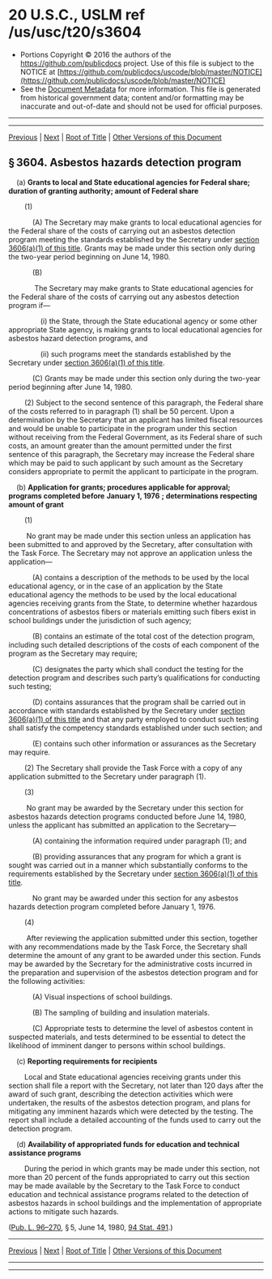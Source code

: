 ---
---

# 20 U.S.C., USLM ref /us/usc/t20/s3604

* Portions Copyright © 2016 the authors of the https://github.com/publicdocs project.
  Use of this file is subject to the NOTICE at [https://github.com/publicdocs/uscode/blob/master/NOTICE](https://github.com/publicdocs/uscode/blob/master/NOTICE)
* See the [Document Metadata](././../../../..//README.md) for more information.
  This file is generated from historical government data; content and/or formatting may be inaccurate and out-of-date and should not be used for official purposes.

----------
----------

[Previous](./../../../..//us/usc/t20/ch49/m__us_usc_t20_s3603.md) | [Next](./../../../..//us/usc/t20/ch49/m__us_usc_t20_s3605.md) | [Root of Title](./../../../../) | [Other Versions of this Document](https://publicdocs.github.io/go/links?ns=uslm&ref=%2Fus%2Fusc%2Ft20%2Fs3604)

## § 3604. Asbestos hazards detection program

    (a) __Grants to local and State educational agencies for Federal share; duration of granting authority; amount of Federal share__ 

        (1)

            (A) The Secretary may make grants to local educational agencies for the Federal share of the costs of carrying out an asbestos detection program meeting the standards established by the Secretary under [section 3606(a)(1) of this title][/us/usc/t20/s3606/a/1]. Grants may be made under this section only during the two-year period beginning on June 14, 1980.

            (B)

             The Secretary may make grants to State educational agencies for the Federal share of the costs of carrying out any asbestos detection program if—

                (i) the State, through the State educational agency or some other appropriate State agency, is making grants to local educational agencies for asbestos hazard detection programs, and

                (ii) such programs meet the standards established by the Secretary under [section 3606(a)(1) of this title][/us/usc/t20/s3606/a/1].

            (C) Grants may be made under this section only during the two-year period beginning after June 14, 1980.

        (2) Subject to the second sentence of this paragraph, the Federal share of the costs referred to in paragraph (1) shall be 50 percent. Upon a determination by the Secretary that an applicant has limited fiscal resources and would be unable to participate in the program under this section without receiving from the Federal Government, as its Federal share of such costs, an amount greater than the amount permitted under the first sentence of this paragraph, the Secretary may increase the Federal share which may be paid to such applicant by such amount as the Secretary considers appropriate to permit the applicant to participate in the program.

    (b) __Application for grants; procedures applicable for approval; programs completed before__  __January 1, 1976__  __; determinations respecting amount of grant__ 

        (1)

         No grant may be made under this section unless an application has been submitted to and approved by the Secretary, after consultation with the Task Force. The Secretary may not approve an application unless the application—

            (A) contains a description of the methods to be used by the local educational agency, or in the case of an application by the State educational agency the methods to be used by the local educational agencies receiving grants from the State, to determine whether hazardous concentrations of asbestos fibers or materials emitting such fibers exist in school buildings under the jurisdiction of such agency;

            (B) contains an estimate of the total cost of the detection program, including such detailed descriptions of the costs of each component of the program as the Secretary may require;

            (C) designates the party which shall conduct the testing for the detection program and describes such party’s qualifications for conducting such testing;

            (D) contains assurances that the program shall be carried out in accordance with standards established by the Secretary under [section 3606(a)(1) of this title][/us/usc/t20/s3606/a/1] and that any party employed to conduct such testing shall satisfy the competency standards established under such section; and

            (E) contains such other information or assurances as the Secretary may require.

        (2) The Secretary shall provide the Task Force with a copy of any application submitted to the Secretary under paragraph (1).

        (3)

         No grant may be awarded by the Secretary under this section for asbestos hazards detection programs conducted before June 14, 1980, unless the applicant has submitted an application to the Secretary—

            (A) containing the information required under paragraph (1); and

            (B) providing assurances that any program for which a grant is sought was carried out in a manner which substantially conforms to the requirements established by the Secretary under [section 3606(a)(1) of this title][/us/usc/t20/s3606/a/1].

            No grant may be awarded under this section for any asbestos hazards detection program completed before January 1, 1976.

        (4)

         After reviewing the application submitted under this section, together with any recommendations made by the Task Force, the Secretary shall determine the amount of any grant to be awarded under this section. Funds may be awarded by the Secretary for the administrative costs incurred in the preparation and supervision of the asbestos detection program and for the following activities:

            (A) Visual inspections of school buildings.

            (B) The sampling of building and insulation materials.

            (C) Appropriate tests to determine the level of asbestos content in suspected materials, and tests determined to be essential to detect the likelihood of imminent danger to persons within school buildings.

    (c) __Reporting requirements for recipients__ 

        Local and State educational agencies receiving grants under this section shall file a report with the Secretary, not later than 120 days after the award of such grant, describing the detection activities which were undertaken, the results of the asbestos detection program, and plans for mitigating any imminent hazards which were detected by the testing. The report shall include a detailed accounting of the funds used to carry out the detection program.

    (d) __Availability of appropriated funds for education and technical assistance programs__ 

        During the period in which grants may be made under this section, not more than 20 percent of the funds appropriated to carry out this section may be made available by the Secretary to the Task Force to conduct education and technical assistance programs related to the detection of asbestos hazards in school buildings and the implementation of appropriate actions to mitigate such hazards.

([Pub. L. 96–270][/us/pl/96/270], § 5, June 14, 1980, [94 Stat. 491][/us/stat/94/491].)

----------

[Previous](./../../../..//us/usc/t20/ch49/m__us_usc_t20_s3603.md) | [Next](./../../../..//us/usc/t20/ch49/m__us_usc_t20_s3605.md) | [Root of Title](./../../../../) | [Other Versions of this Document](https://publicdocs.github.io/go/links?ns=uslm&ref=%2Fus%2Fusc%2Ft20%2Fs3604)

----------
----------

[/us/usc/t20/s3606/a/1]: https://publicdocs.github.io/go/links?ns=uslm&ref=%2Fus%2Fusc%2Ft20%2Fs3606%2Fa%2F1
[/us/usc/t20/s3606/a/1]: https://publicdocs.github.io/go/links?ns=uslm&ref=%2Fus%2Fusc%2Ft20%2Fs3606%2Fa%2F1
[/us/usc/t20/s3606/a/1]: https://publicdocs.github.io/go/links?ns=uslm&ref=%2Fus%2Fusc%2Ft20%2Fs3606%2Fa%2F1
[/us/usc/t20/s3606/a/1]: https://publicdocs.github.io/go/links?ns=uslm&ref=%2Fus%2Fusc%2Ft20%2Fs3606%2Fa%2F1
[/us/pl/96/270]: https://publicdocs.github.io/go/links?ns=uslm&ref=%2Fus%2Fpl%2F96%2F270
[/us/stat/94/491]: https://publicdocs.github.io/go/links?ns=uslm&ref=%2Fus%2Fstat%2F94%2F491


